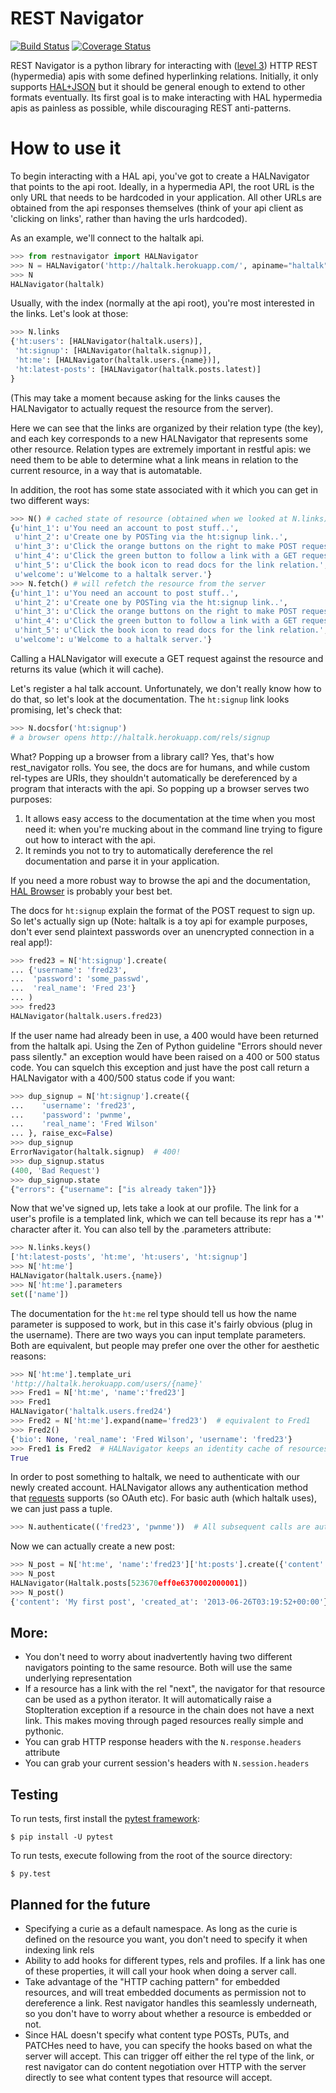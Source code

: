# REST Navigator

[![Build Status](https://travis-ci.org/deontologician/rest_navigator.png?branch=master)](https://travis-ci.org/deontologician/rest_navigator)
[![Coverage Status](https://coveralls.io/repos/deontologician/rest_navigator/badge.png?branch=master)](https://coveralls.io/r/deontologician/rest_navigator?branch=master)

REST Navigator is a python library for interacting with
([level 3](http://martinfowler.com/articles/richardsonMaturityModel.html#level3))
HTTP REST (hypermedia) apis with some defined hyperlinking relations. Initially,
it only supports [HAL+JSON](http://tools.ietf.org/html/draft-kelly-json-hal-05)
but it should be general enough to extend to other formats eventually. Its first
goal is to make interacting with HAL hypermedia apis as painless as possible,
while discouraging REST anti-patterns.

# How to use it

To begin interacting with a HAL api, you've got to create a HALNavigator that
points to the api root. Ideally, in a hypermedia API, the root URL is the only
URL that needs to be hardcoded in your application. All other URLs are obtained
from the api responses themselves (think of your api client as 'clicking on
links', rather than having the urls hardcoded).

As an example, we'll connect to the haltalk api.

```python
>>> from restnavigator import HALNavigator
>>> N = HALNavigator('http://haltalk.herokuapp.com/', apiname="haltalk")
>>> N
HALNavigator(haltalk)
```

Usually, with the index (normally at the api root), you're most interested in
the links. Let's look at those:

```python
>>> N.links
{'ht:users': [HALNavigator(haltalk.users)],
 'ht:signup': [HALNavigator(haltalk.signup)],
 'ht:me': [HALNavigator(haltalk.users.{name})],
 'ht:latest-posts': [HALNavigator(haltalk.posts.latest)]
}
```

(This may take a moment because asking for the links causes the HALNavigator to
actually request the resource from the server).

Here we can see that the links are organized by their relation type (the key),
and each key corresponds to a new HALNavigator that represents some other
resource. Relation types are extremely important in restful apis: we need them
to be able to determine what a link means in relation to the current resource,
in a way that is automatable.

In addition, the root has some state associated with it which you can get in two
different ways:

```python
>>> N() # cached state of resource (obtained when we looked at N.links)
{u'hint_1': u'You need an account to post stuff..',
 u'hint_2': u'Create one by POSTing via the ht:signup link..',
 u'hint_3': u'Click the orange buttons on the right to make POST requests..',
 u'hint_4': u'Click the green button to follow a link with a GET request..',
 u'hint_5': u'Click the book icon to read docs for the link relation.',
 u'welcome': u'Welcome to a haltalk server.'}
>>> N.fetch() # will refetch the resource from the server
{u'hint_1': u'You need an account to post stuff..',
 u'hint_2': u'Create one by POSTing via the ht:signup link..',
 u'hint_3': u'Click the orange buttons on the right to make POST requests..',
 u'hint_4': u'Click the green button to follow a link with a GET request..',
 u'hint_5': u'Click the book icon to read docs for the link relation.',
 u'welcome': u'Welcome to a haltalk server.'}
```

Calling a HALNavigator will execute a GET request against the resource and
returns its value (which it will cache).

Let's register a hal talk account. Unfortunately, we don't really know how to do
that, so let's look at the documentation. The `ht:signup` link looks promising,
let's check that:

```python
>>> N.docsfor('ht:signup')
# a browser opens http://haltalk.herokuapp.com/rels/signup
```

What? Popping up a browser from a library call? Yes, that's how rest_navigator
rolls. You see, the docs are for humans, and while custom rel-types are URIs,
they shouldn't automatically be dereferenced by a program that interacts with
the api. So popping up a browser serves two purposes:

  1. It allows easy access to the documentation at the time when you most need
  it: when you're mucking about in the command line trying to figure out how to
  interact with the api.
  2. It reminds you not to try to automatically dereference the rel
  documentation and parse it in your application.

If you need a more robust way to browse the api and the documentation,
[HAL Browser](https://github.com/mikekelly/hal-browser) is probably your best
bet.

The docs for `ht:signup` explain the format of the POST request to sign up. So
let's actually sign up (Note: haltalk is a toy api for example purposes, don't
ever send plaintext passwords over an unencrypted connection in a real app!):

```python
>>> fred23 = N['ht:signup'].create(
... {'username': 'fred23',
...  'password': 'some_passwd',
...  'real_name': 'Fred 23'}
... )
>>> fred23
HALNavigator(haltalk.users.fred23)
```

If the user name had already been in use, a 400 would have been returned from
the haltalk api. Using the Zen of Python guideline "Errors should never pass
silently." an exception would have been raised on a 400 or 500 status code. You
can squelch this exception and just have the post call return a HALNavigator
with a 400/500 status code if you want:

```python
>>> dup_signup = N['ht:signup'].create({
...    'username': 'fred23',
...    'password': 'pwnme',
...    'real_name': 'Fred Wilson'
... }, raise_exc=False)
>>> dup_signup
ErrorNavigator(haltalk.signup)  # 400!
>>> dup_signup.status
(400, 'Bad Request')
>>> dup_signup.state
{"errors": {"username": ["is already taken"]}}
```

Now that we've signed up, lets take a look at our profile. The link for a user's
profile is a templated link, which we can tell because its repr has a '*'
character after it. You can also tell by the .parameters attribute:

```python
>>> N.links.keys()
['ht:latest-posts', 'ht:me', 'ht:users', 'ht:signup']
>>> N['ht:me']
HALNavigator(haltalk.users.{name})
>>> N['ht:me'].parameters
set(['name'])
```

The documentation for the `ht:me` rel type should tell us how the name parameter
is supposed to work, but in this case it's fairly obvious (plug in the
username). There are two ways you can input template parameters. Both are
equivalent, but people may prefer one over the other for aesthetic reasons:

```python
>>> N['ht:me'].template_uri
'http://haltalk.herokuapp.com/users/{name}'
>>> Fred1 = N['ht:me', 'name':'fred23']
>>> Fred1
HALNavigator('haltalk.users.fred24')
>>> Fred2 = N['ht:me'].expand(name='fred23')  # equivalent to Fred1
>>> Fred2()
{'bio': None, 'real_name': 'Fred Wilson', 'username': 'fred23'}
>>> Fred1 is Fred2  # HALNavigator keeps an identity cache of resources
True
```

In order to post something to haltalk, we need to authenticate with our newly
created account. HALNavigator allows any authentication method that
[requests](http://www.python-requests.org/en/latest/user/advanced/#custom-authentication)
supports (so OAuth etc). For basic auth (which haltalk uses), we can just pass a
tuple.

```python
>>> N.authenticate(('fred23', 'pwnme'))  # All subsequent calls are authenticated
```

Now we can actually create a new post:

```python
>>> N_post = N['ht:me', 'name':'fred23']['ht:posts'].create({'content': 'My first post'})
>>> N_post
HALNavigator(Haltalk.posts[523670eff0e6370002000001])
>>> N_post()
{'content': 'My first post', 'created_at': '2013-06-26T03:19:52+00:00'}
```

## More:

* You don't need to worry about inadvertently having two different navigators
  pointing to the same resource. Both will use the same underlying representation
* If a resource has a link with the rel "next", the navigator for that resource
  can be used as a python iterator. It will automatically raise a StopIteration
  exception if a resource in the chain does not have a next link. This makes
  moving through paged resources really simple and pythonic.
* You can grab HTTP response headers with the `N.response.headers` attribute
* You can grab your current session's headers with `N.session.headers`

## Testing
To run tests, first install the [pytest framework](http://pytest.org/latest/getting-started.html):

```
$ pip install -U pytest
```

To run tests, execute following from the root of the source directory:

```
$ py.test
```

## Planned for the future
* Specifying a curie as a default namespace. As long as the curie is defined on
  the resource you want, you don't need to specify it when indexing link rels
* Ability to add hooks for different types, rels and profiles. If a link has one
  of these properties, it will call your hook when doing a server call.
* Take advantage of the "HTTP caching pattern" for embedded resources, and will
  treat embedded documents as permission not to dereference a link. Rest
  navigator handles this seamlessly underneath, so you don't have to worry about
  whether a resource is embedded or not.
* Since HAL doesn't specify what content type POSTs, PUTs, and PATCHes need to
  have, you can specify the hooks based on what the server will accept. This can
  trigger off either the rel type of the link, or rest navigator can do content
  negotiation over HTTP with the server directly to see what content types that
  resource will accept.
